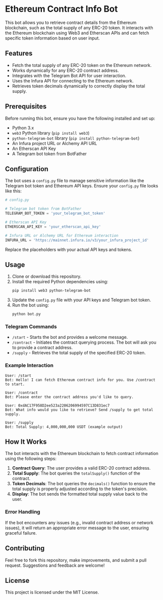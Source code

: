 # Ethereum Contract Info Bot

This bot allows you to retrieve contract details from the Ethereum blockchain, such as the total supply of any ERC-20 token. It interacts with the Ethereum blockchain using Web3 and Etherscan APIs and can fetch specific token information based on user input.

## Features

- Fetch the total supply of any ERC-20 token on the Ethereum network.
- Works dynamically for any ERC-20 contract address.
- Integrates with the Telegram Bot API for user interaction.
- Uses the Infura API for connecting to the Ethereum network.
- Retrieves token decimals dynamically to correctly display the total supply.

## Prerequisites

Before running this bot, ensure you have the following installed and set up:

- Python 3.x
- `web3` Python library (`pip install web3`)
- `python-telegram-bot` library (`pip install python-telegram-bot`)
- An Infura project URL or Alchemy API URL
- An Etherscan API Key
- A Telegram bot token from BotFather

## Configuration

The bot uses a `config.py` file to manage sensitive information like the Telegram bot token and Ethereum API keys. Ensure your `config.py` file looks like this:

```python
# config.py

# Telegram bot token from BotFather
TELEGRAM_BOT_TOKEN = 'your_telegram_bot_token'

# Etherscan API Key
ETHERSCAN_API_KEY = 'your_etherscan_api_key'

# Infura URL or Alchemy URL for Ethereum interaction
INFURA_URL = 'https://mainnet.infura.io/v3/your_infura_project_id'
```

Replace the placeholders with your actual API keys and tokens.

## Usage

1. Clone or download this repository.
2. Install the required Python dependencies using:
   ```bash
   pip install web3 python-telegram-bot
   ```
3. Update the `config.py` file with your API keys and Telegram bot token.
4. Run the bot using:
   ```bash
   python bot.py
   ```

### Telegram Commands

- `/start` - Starts the bot and provides a welcome message.
- `/contract` - Initiates the contract querying process. The bot will ask you to provide a contract address.
- `/supply` - Retrieves the total supply of the specified ERC-20 token.

### Example Interaction

```
User: /start
Bot: Hello! I can fetch Ethereum contract info for you. Use /contract to start.

User: /contract
Bot: Please enter the contract address you'd like to query.

User: 0xdAC17F958D2ee523a2206206994597C13D831ec7
Bot: What info would you like to retrieve? Send /supply to get total supply.

User: /supply
Bot: Total Supply: 4,000,000,000 USDT (example output)
```

## How It Works

The bot interacts with the Ethereum blockchain to fetch contract information using the following steps:

1. **Contract Query**: The user provides a valid ERC-20 contract address.
2. **Total Supply**: The bot queries the `totalSupply()` function of the contract.
3. **Token Decimals**: The bot queries the `decimals()` function to ensure the total supply is properly adjusted according to the token's precision.
4. **Display**: The bot sends the formatted total supply value back to the user.

### Error Handling

If the bot encounters any issues (e.g., invalid contract address or network issues), it will return an appropriate error message to the user, ensuring graceful failure.

## Contributing

Feel free to fork this repository, make improvements, and submit a pull request. Suggestions and feedback are welcome!

## License

This project is licensed under the MIT License.
